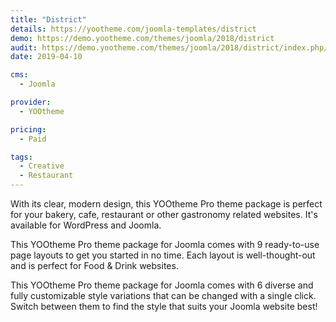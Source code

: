 ```yaml
---
title: "District"
details: https://yootheme.com/joomla-templates/district
demo: https://demo.yootheme.com/themes/joomla/2018/district
audit: https://demo.yootheme.com/themes/joomla/2018/district/index.php/about/blog
date: 2019-04-10

cms: 
  - Joomla

provider:
  - YOOtheme

pricing:
  - Paid

tags:
  - Creative
  - Restaurant
---
```


With its clear, modern design, this YOOtheme Pro theme package is perfect for your bakery, cafe, restaurant or other gastronomy related websites. It's available for WordPress and Joomla.

This YOOtheme Pro theme package for Joomla comes with 9 ready-to-use page layouts to get you started in no time. Each layout is well-thought-out and is perfect for Food & Drink websites.

This YOOtheme Pro theme package for Joomla comes with 6 diverse and fully customizable style variations that can be changed with a single click. Switch between them to find the style that suits your Joomla website best!
